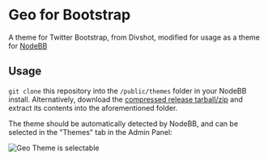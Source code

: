 # Geo for Bootstrap
A theme for Twitter Bootstrap, from Divshot, modified for usage as a theme for [NodeBB](https://github.com/designcreateplay/NodeBB/)

## Usage

`git clone` this repository into the `/public/themes` folder in your NodeBB install. Alternatively, download the [compressed release tarball/zip](https://github.com/julianlam/nodebb-geo/releases) and extract its contents into the aforementioned folder.

The theme should be automatically detected by NodeBB, and can be selected in the "Themes" tab in the Admin Panel:

![Geo Theme is selectable](http://i.imgur.com/KMXsT98.png)
